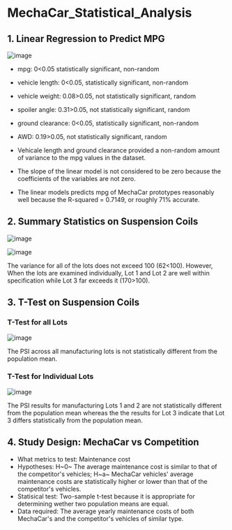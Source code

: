 # MechaCar_Statistical_Analysis

## 1. Linear Regression to Predict MPG

![image](https://user-images.githubusercontent.com/112590378/207770046-318896ea-23f1-4b28-8970-542efee24093.png)


- mpg:  0<0.05  statistically significant, non-random
- vehicle length: 0<0.05, statistically significant, non-random
- vehicle weight: 0.08>0.05, not statistically significant, random
- spoiler angle: 0.31>0.05, not statistically significant, random
- ground clearance: 0<0.05, statistically significant, non-random
- AWD:  0.19>0.05, not statistically significant, random

- Vehicale length and ground clearance provided a non-random amount of variance to the mpg values in the dataset.
- The slope of the linear model is not considered to be zero because the coefficients of the variables are not zero.
- The linear models predicts mpg of MechaCar prototypes reasonably well because the R-squared = 0.7149, or roughly 71% accurate.


## 2. Summary Statistics on Suspension Coils

![image](https://user-images.githubusercontent.com/112590378/207770128-3d140f68-a43f-4cab-a3d1-0430a3016e70.png)

![image](https://user-images.githubusercontent.com/112590378/207770143-58b1dfde-743f-4548-93b0-54fa16cecc9e.png)



The variance for all of the lots does not exceed 100 (62<100). However, When the lots are examined individually, Lot 1 and Lot 2 are well within specification while Lot 3 far exceeds it (170>100).

## 3. T-Test on Suspension Coils

### T-Test for all Lots

![image](https://user-images.githubusercontent.com/112590378/207770167-85de861d-4c29-49db-8757-d2f39ef94f7f.png)

The PSI across all manufacturing lots is not statistically different from the population mean.

### T-Test for Individual Lots

![image](https://user-images.githubusercontent.com/112590378/207770224-0fd775f3-0a04-4074-b957-b920433b4c7d.png)

The PSI results for manufacturing Lots 1 and 2 are not statistically different from the population mean whereas the the results for Lot 3 indicate that Lot 3 differs statistically from the population mean.

## 4. Study Design: MechaCar vs Competition

- What metrics to test: Maintenance cost
- Hypotheses: H~0~ The average maintenance cost is similar to that of the competitor's vehicles; H~a~ MechaCar vehicles' average maintenance costs are statistically higher or lower than that of the competitor's vehicles.
- Statisical test: Two-sample t-test because it is appropriate for determining wether two population means are equal.
- Data required: The average yearly maintenance costs of both MechaCar's and the competitor's vehicles of similar type.
